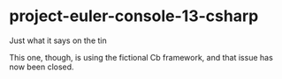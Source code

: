 # project-euler-console-13-csharp
Just what it says on the tin

This one, though, is using the fictional Cb framework, and that issue has now been closed.
